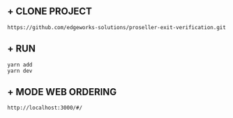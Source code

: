 ## + CLONE PROJECT
```
https://github.com/edgeworks-solutions/proseller-exit-verification.git
```

## + RUN
```
yarn add
yarn dev
```

## + MODE WEB ORDERING
```
http://localhost:3000/#/
```